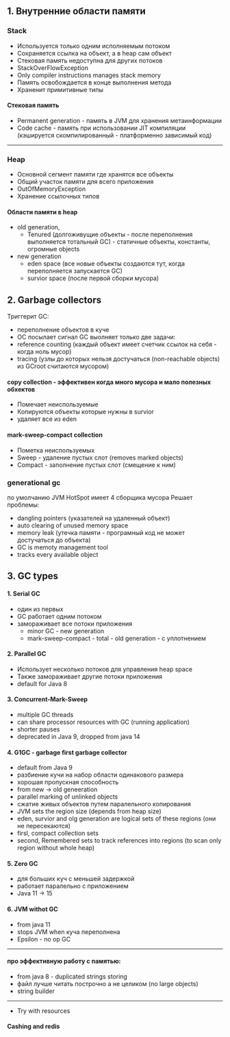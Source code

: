 ## 1. Внутренние области памяти

### Stack
- Используется только одним исполняемым потоком
- Сохраняется ссылка на объект, а в heap сам объект
- Стековая память недоступна для других потоков
- StackOverFlowException
- Only compiler instructions manages stack memory
- Память освобождается в конце выполнения метода
- Храненит примитивные типы

#### Стековая память
- Permanent generation - память в JVM для хранения метаинформации 
- Code cache - память при использовании JIT компиляции (кэшируется скомпилированный - платформенно зависимый код)

---

### Heap
- Основной сегмент памяти где хранятся все объекты
- Общий участок памяти для всего приложения
- OutOfMemoryException
- Хранение ссылочных типов

#### Области памяти в heap
- old generation, 
    - Tenured (долгоживущие объекты - после переполнения выполняется тотальный GC) - статичные объекты, константы, огромные objects
- new generation
    - eden space (все новые объекты создаются тут, когда переполняется запускается GC)
    - survior space (после первой сборки мусора)

## 2. Garbage collectors

Триггерит GC:
- переполнение объектов в куче
- ОС посылает сигнал
GC выолняет только две задачи:
- reference counting (каждый объект имеет счетчик ссылок на себя - когда ноль мусор)
- tracing (узлы до которых нельзя достучаться (non-reachable objects) из GCroot считаются мусором)

    
#### copy collection - эффективен когда много мусора и мало полезных обхектов
- Помечает неиспользуемые
- Копируются объекты которые нужны в survior
- удаляет все из eden

#### mark-sweep-compact collection 
- Пометка неиспользуемых
- Sweep - удаление пустых слот (removes marked objects)
- Compact - заполнение пустых слот (смещение к ним)

### generational gc 
по умолчанию JVM HotSpot имеет 4 сборщика мусора
Решает проблемы:
- dangling pointers (указателей на удаленный объект)
- auto clearing of unused memory space
- memory leak (утечка памяти - програмный код не может достучаться до объекта)
- GC is memoty management tool
- tracks every available object


## 3. GC types

#### 1. Serial GC
- один из первых
- GC работает одним потоком
- замораживает все потоки приложения
   - minor GC - new generation
   - mark-sweep-compact - total - old generation - с уплотнением


#### 2. Parallel GC
- Использует несколько потоков для управления heap space
- Также замораживает другие потоки приложения
- default for Java 8


#### 3. Concurrent-Mark-Sweep
- multiple GC threads 
- can share processor resources with GC (running application)
- shorter pauses
- deprecated in Java 9, dropped from java 14

#### 4. G1GC - garbage first garbage collector
- default from Java 9
- разбиение кучи на набор области одинакового размера
- хорошая пропускная способность
- from new -> old geneeration
- parallel marking of unlinked objects 
- сжатие живых объектов путем паралельного копирования
- JVM sets the region size (depends from heap size)
- eden, survior and olg generation are logical sets of these regions (они не пересекаются)
- firsl, compact collection sets 
- second, Remembered sets to track references into regions (to scan only region without whole heap)

#### 5. Zero GC
- для больших куч с меньшей задержкой
- работает паралельно с приложением 
- Java 11 -> 15

#### 6. JVM withot GC
- from java 11
- stops JVM when куча переполнена
- Epsilon - no op GC


--- 
#### про эффективную работу с памятью:
- from java 8 - duplicated strings storing
- файл лучше читать построчно а не целиком (no large objects)
- string builder
--- 

- Try with resources
#### Cashing and redis

